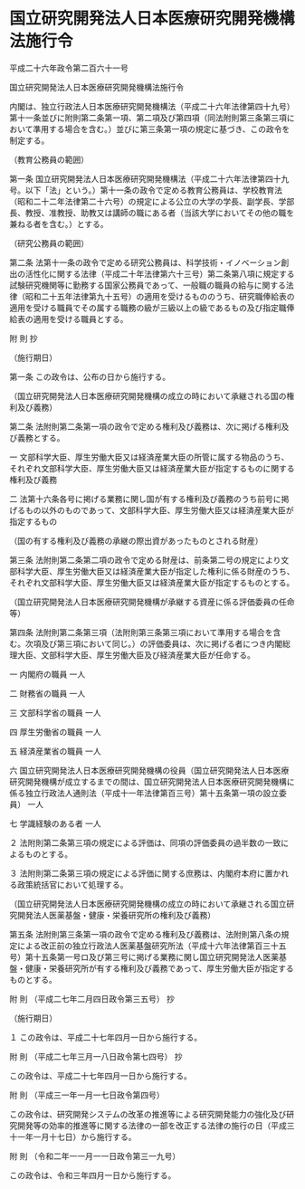 # 国立研究開発法人日本医療研究開発機構法施行令

平成二十六年政令第二百六十一号

国立研究開発法人日本医療研究開発機構法施行令

内閣は、独立行政法人日本医療研究開発機構法（平成二十六年法律第四十九号）第十一条並びに附則第二条第一項、第二項及び第四項（同法附則第三条第三項において準用する場合を含む。）並びに第三条第一項の規定に基づき、この政令を制定する。

（教育公務員の範囲）

第一条 国立研究開発法人日本医療研究開発機構法（平成二十六年法律第四十九号。以下「法」という。）第十一条の政令で定める教育公務員は、学校教育法（昭和二十二年法律第二十六号）の規定による公立の大学の学長、副学長、学部長、教授、准教授、助教又は講師の職にある者（当該大学においてその他の職を兼ねる者を含む。）とする。

（研究公務員の範囲）

第二条 法第十一条の政令で定める研究公務員は、科学技術・イノベーション創出の活性化に関する法律（平成二十年法律第六十三号）第二条第八項に規定する試験研究機関等に勤務する国家公務員であって、一般職の職員の給与に関する法律（昭和二十五年法律第九十五号）の適用を受けるもののうち、研究職俸給表の適用を受ける職員でその属する職務の級が三級以上の級であるもの及び指定職俸給表の適用を受ける職員とする。

附 則 抄

（施行期日）

第一条 この政令は、公布の日から施行する。

（国立研究開発法人日本医療研究開発機構の成立の時において承継される国の権利及び義務）

第二条 法附則第二条第一項の政令で定める権利及び義務は、次に掲げる権利及び義務とする。

一 文部科学大臣、厚生労働大臣又は経済産業大臣の所管に属する物品のうち、それぞれ文部科学大臣、厚生労働大臣又は経済産業大臣が指定するものに関する権利及び義務

二 法第十六条各号に掲げる業務に関し国が有する権利及び義務のうち前号に掲げるもの以外のものであって、文部科学大臣、厚生労働大臣又は経済産業大臣が指定するもの

（国の有する権利及び義務の承継の際出資があったものとされる財産）

第三条 法附則第二条第二項の政令で定める財産は、前条第二号の規定により文部科学大臣、厚生労働大臣又は経済産業大臣が指定した権利に係る財産のうち、それぞれ文部科学大臣、厚生労働大臣又は経済産業大臣が指定するものとする。

（国立研究開発法人日本医療研究開発機構が承継する資産に係る評価委員の任命等）

第四条 法附則第二条第三項（法附則第三条第三項において準用する場合を含む。次項及び第三項において同じ。）の評価委員は、次に掲げる者につき内閣総理大臣、文部科学大臣、厚生労働大臣及び経済産業大臣が任命する。

一 内閣府の職員 一人

二 財務省の職員 一人

三 文部科学省の職員 一人

四 厚生労働省の職員 一人

五 経済産業省の職員 一人

六 国立研究開発法人日本医療研究開発機構の役員（国立研究開発法人日本医療研究開発機構が成立するまでの間は、国立研究開発法人日本医療研究開発機構に係る独立行政法人通則法（平成十一年法律第百三号）第十五条第一項の設立委員） 一人

七 学識経験のある者 一人

２ 法附則第二条第三項の規定による評価は、同項の評価委員の過半数の一致によるものとする。

３ 法附則第二条第三項の規定による評価に関する庶務は、内閣府本府に置かれる政策統括官において処理する。

（国立研究開発法人日本医療研究開発機構の成立の時において承継される国立研究開発法人医薬基盤・健康・栄養研究所の権利及び義務）

第五条 法附則第三条第一項の政令で定める権利及び義務は、法附則第八条の規定による改正前の独立行政法人医薬基盤研究所法（平成十六年法律第百三十五号）第十五条第一号ロ及び第三号に掲げる業務に関し国立研究開発法人医薬基盤・健康・栄養研究所が有する権利及び義務であって、厚生労働大臣が指定するものとする。

附 則 （平成二七年二月四日政令第三五号） 抄

（施行期日）

１ この政令は、平成二十七年四月一日から施行する。

附 則 （平成二七年三月一八日政令第七四号） 抄

この政令は、平成二十七年四月一日から施行する。

附 則 （平成三一年一月一七日政令第四号）

この政令は、研究開発システムの改革の推進等による研究開発能力の強化及び研究開発等の効率的推進等に関する法律の一部を改正する法律の施行の日（平成三十一年一月十七日）から施行する。

附 則 （令和二年一一月一一日政令第三一九号）

この政令は、令和三年四月一日から施行する。
